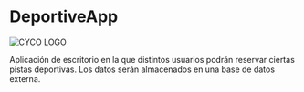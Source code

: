 # DeportiveApp
![CYCO LOGO](https://user-images.githubusercontent.com/76006460/158861667-2ccc11b2-46c3-4cad-8ec6-242e98659528.jpeg)

Aplicación de escritorio en la que distintos usuarios podrán reservar ciertas pistas deportivas. Los datos serán almacenados en una base de datos externa.
